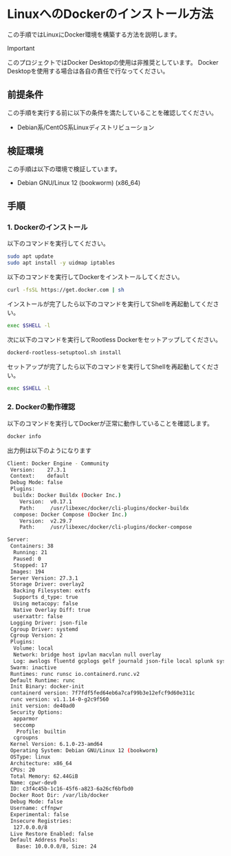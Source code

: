 # LinuxへのDockerのインストール方法

この手順ではLinuxにDocker環境を構築する方法を説明します。

> [!IMPORTANT]
> このプロジェクトではDocker Desktopの使用は非推奨としています。
> Docker Desktopを使用する場合は各自の責任で行なってください。

## 前提条件

この手順を実行する前に以下の条件を満たしていることを確認してください。

- Debian系/CentOS系Linuxディストリビューション

## 検証環境

この手順は以下の環境で検証しています。

- Debian GNU/Linux 12 (bookworm) (x86_64)

## 手順

### 1. Dockerのインストール

以下のコマンドを実行してください。

```bash
sudo apt update
sudo apt install -y uidmap iptables
```

以下のコマンドを実行してDockerをインストールしてください。

```bash
curl -fsSL https://get.docker.com | sh
```

インストールが完了したら以下のコマンドを実行してShellを再起動してください。

```bash
exec $SHELL -l
```

次に以下のコマンドを実行してRootless Dockerをセットアップしてください。

```bash
dockerd-rootless-setuptool.sh install
```

セットアップが完了したら以下のコマンドを実行してShellを再起動してください。

```bash
exec $SHELL -l
```

### 2. Dockerの動作確認

以下のコマンドを実行してDockerが正常に動作していることを確認します。

```bash
docker info
```

出力例は以下のようになります

```bash
Client: Docker Engine - Community
 Version:    27.3.1
 Context:    default
 Debug Mode: false
 Plugins:
  buildx: Docker Buildx (Docker Inc.)
    Version:  v0.17.1
    Path:     /usr/libexec/docker/cli-plugins/docker-buildx
  compose: Docker Compose (Docker Inc.)
    Version:  v2.29.7
    Path:     /usr/libexec/docker/cli-plugins/docker-compose

Server:
 Containers: 38
  Running: 21
  Paused: 0
  Stopped: 17
 Images: 194
 Server Version: 27.3.1
 Storage Driver: overlay2
  Backing Filesystem: extfs
  Supports d_type: true
  Using metacopy: false
  Native Overlay Diff: true
  userxattr: false
 Logging Driver: json-file
 Cgroup Driver: systemd
 Cgroup Version: 2
 Plugins:
  Volume: local
  Network: bridge host ipvlan macvlan null overlay
  Log: awslogs fluentd gcplogs gelf journald json-file local splunk syslog
 Swarm: inactive
 Runtimes: runc runsc io.containerd.runc.v2
 Default Runtime: runc
 Init Binary: docker-init
 containerd version: 7f7fdf5fed64eb6a7caf99b3e12efcf9d60e311c
 runc version: v1.1.14-0-g2c9f560
 init version: de40ad0
 Security Options:
  apparmor
  seccomp
   Profile: builtin
  cgroupns
 Kernel Version: 6.1.0-23-amd64
 Operating System: Debian GNU/Linux 12 (bookworm)
 OSType: linux
 Architecture: x86_64
 CPUs: 20
 Total Memory: 62.44GiB
 Name: cpwr-dev0
 ID: c3f4c45b-1c16-45f6-a823-6a26cf6bfbd0
 Docker Root Dir: /var/lib/docker
 Debug Mode: false
 Username: cffnpwr
 Experimental: false
 Insecure Registries:
  127.0.0.0/8
 Live Restore Enabled: false
 Default Address Pools:
   Base: 10.0.0.0/8, Size: 24
```
